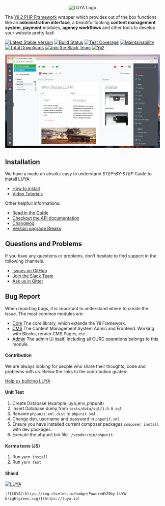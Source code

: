 <p align="center">
  <img src="https://raw.githubusercontent.com/luyadev/luya/master/docs/logo/luya-logo-0.2x.png" alt="LUYA Logo"/>
</p>

The [Yii 2 PHP Framework](https://github.com/yiisoft/yii2) wrapper which provides out of the box functions like an **administration interface**, a beautiful looking **content management system**, **payment** modules, **agency workflows** and other tools to develop your website pretty fast!

[![Latest Stable Version](https://poser.pugx.org/luyadev/luya-core/v/stable)](https://packagist.org/packages/luyadev/luya-core)
[![Build Status](https://travis-ci.org/luyadev/luya.svg?branch=master)](https://travis-ci.org/luyadev/luya)
[![Test Coverage](https://api.codeclimate.com/v1/badges/ef6b66d505ccf0b731b5/test_coverage)](https://codeclimate.com/github/luyadev/luya/test_coverage)
[![Maintainability](https://api.codeclimate.com/v1/badges/ef6b66d505ccf0b731b5/maintainability)](https://codeclimate.com/github/luyadev/luya/maintainability)
[![Total Downloads](https://poser.pugx.org/luyadev/luya-core/downloads)](https://packagist.org/packages/luyadev/luya-core)
[![Join the Slack Team](https://img.shields.io/badge/Slack-luyadev-yellowgreen.svg)](https://slack.luya.io/)
[![Yii2](https://img.shields.io/badge/Powered_by-Yii_Framework-green.svg?style=flat)](http://www.yiiframework.com/)

![LUYA RC4 Admin](https://raw.githubusercontent.com/luyadev/luya/master/docs/guide/img/luya-rc4.png)

## Installation

We have a made an absolut easy to understand *STEP-BY-STEP* Guide to install LUYA:

+ [How to install](https://luya.io/guide/install)
+ [Video Tutorials](https://luya.io/videos)

Other helpfull informations:

+ [Read in the Guide](https://luya.io/guide)
+ [Checkout the API documentation](https://luya.io/api)
+ [Changelog](core/CHANGELOG.md)
+ [Version upgrade Breaks](core/UPGRADE.md)

## Questions and Problems

If you have any questions or problems, don't hesitate to find support in the following channels.

+ [Issues on GitHub](https://github.com/luyadev/luya/issues)
+ [Join the Slack Team](https://slack.luya.io)
+ [Ask us in Gitter](https://gitter.im/luyadev/luya)

## Bug Report

When reporting bugs, it is important to understand where to create the issue. The most common modules are:

+ [Core](https://github.com/luyadev/luya) The core library, which extends the Yii Framework.
+ [CMS](https://github.com/luyadev/luya-module-cms) The Content Management System Admin and Frontend. Working with Blocks, render CMS Pages, etc.
+ [Admin](https://github.com/luyadev/luya-module-admin) The admin UI itself, including all CURD operations belongs to this module.

#### Contribution

We are always looking for people who share their thoughts, code and problems with us. Below the links to the contribution guides:

[Help us building LUYA](https://luya.io/guide/luya-collaboration)

#### Unit Test

1. Create Database (example luya_env_phpunit)
2. Insert Database dump from `tests/data/sql/1.0.0.sql`
3. Rename `phpunit.xml.dist` to `phpunit.xml`
4. Change dsn, username and password in `phpunit.xml`
5. Ensure you have installed current composer packages `composer install` with dev packages.
6. Execute the phpunit bin file `./vendor/bin/phpunit`.

#### Karma tests (JS)

1. Run `yarn install`
2. Run `yarn test`

#### Shield

[![LUYA](https://img.shields.io/badge/Powered%20by-LUYA-brightgreen.svg)](https://luya.io)

```
[![LUYA](https://img.shields.io/badge/Powered%20by-LUYA-brightgreen.svg)](https://luya.io)
```
